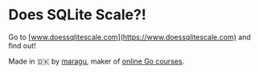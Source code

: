 # Does SQLite Scale?!

Go to [www.doessqlitescale.com](https://www.doessqlitescale.com) and find out!

Made in 🇩🇰 by [maragu](https://www.maragu.dk/), maker of [online Go courses](https://www.golang.dk/).
